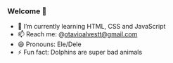 ### Welcome 👋

- 🌱 I’m currently learning HTML, CSS and JavaScript
- 📫 Reach me: @otavioalvestt@gmail.com
- 😄 Pronouns: Ele/Dele
- ⚡ Fun fact: Dolphins are super bad animals

